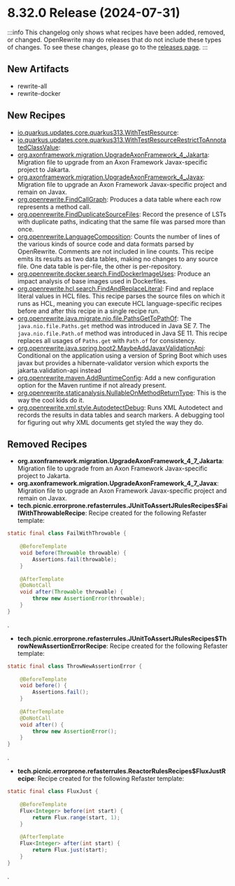# 8.32.0 Release (2024-07-31)

:::info
This changelog only shows what recipes have been added, removed, or changed. OpenRewrite may do releases that do not include these types of changes. To see these changes, please go to the [releases page](https://github.com/openrewrite/rewrite/releases).
:::

## New Artifacts

* rewrite-all
* rewrite-docker

## New Recipes

* [io.quarkus.updates.core.quarkus313.WithTestResource](../recipes/io/quarkus/updates/core/quarkus313/withtestresource):
* [io.quarkus.updates.core.quarkus313.WithTestResourceRestrictToAnnotatedClassValue](../recipes/io/quarkus/updates/core/quarkus313/withtestresourcerestricttoannotatedclassvalue):
* [org.axonframework.migration.UpgradeAxonFramework\_4\_Jakarta](../recipes/org/axonframework/migration/upgradeaxonframework\_4\_jakarta): Migration file to upgrade from an Axon Framework Javax-specific project to Jakarta.
* [org.axonframework.migration.UpgradeAxonFramework\_4\_Javax](../recipes/org/axonframework/migration/upgradeaxonframework\_4\_javax): Migration file to upgrade an Axon Framework Javax-specific project and remain on Javax.
* [org.openrewrite.FindCallGraph](../recipes/core/findcallgraph): Produces a data table where each row represents a method call.
* [org.openrewrite.FindDuplicateSourceFiles](../recipes/core/findduplicatesourcefiles): Record the presence of LSTs with duplicate paths, indicating that the same file was parsed more than once.
* [org.openrewrite.LanguageComposition](../recipes/core/languagecomposition): Counts the number of lines of the various kinds of source code and data formats parsed by OpenRewrite. Comments are not included in line counts. This recipe emits its results as two data tables, making no changes to any source file. One data table is per-file, the other is per-repository.
* [org.openrewrite.docker.search.FindDockerImageUses](../recipes/docker/search/finddockerimageuses): Produce an impact analysis of base images used in Dockerfiles.
* [org.openrewrite.hcl.search.FindAndReplaceLiteral](../recipes/hcl/search/findandreplaceliteral): Find and replace literal values in HCL files. This recipe parses the source files on which it runs as HCL, meaning you can execute HCL language-specific recipes before and after this recipe in a single recipe run.
* [org.openrewrite.java.migrate.nio.file.PathsGetToPathOf](../recipes/java/migrate/nio/file/pathsgettopathof): The `java.nio.file.Paths.get` method was introduced in Java SE 7. The `java.nio.file.Path.of` method was introduced in Java SE 11. This recipe replaces all usages of `Paths.get` with `Path.of` for consistency.
* [org.openrewrite.java.spring.boot2.MaybeAddJavaxValidationApi](../recipes/java/spring/boot2/maybeaddjavaxvalidationapi): Conditional on the application using a version of Spring Boot which uses javax but provides a hibernate-validator version which exports the jakarta.validation-api instead
* [org.openrewrite.maven.AddRuntimeConfig](../recipes/maven/addruntimeconfig): Add a new configuration option for the Maven runtime if not already present.
* [org.openrewrite.staticanalysis.NullableOnMethodReturnType](../recipes/staticanalysis/nullableonmethodreturntype): This is the way the cool kids do it.
* [org.openrewrite.xml.style.AutodetectDebug](../recipes/xml/style/autodetectdebug): Runs XML Autodetect and records the results in data tables and search markers. A debugging tool for figuring out why XML documents get styled the way they do.

## Removed Recipes

* **org.axonframework.migration.UpgradeAxonFramework\_4\_7\_Jakarta**: Migration file to upgrade from an Axon Framework Javax-specific project to Jakarta.
* **org.axonframework.migration.UpgradeAxonFramework\_4\_7\_Javax**: Migration file to upgrade an Axon Framework Javax-specific project and remain on Javax.
* **tech.picnic.errorprone.refasterrules.JUnitToAssertJRulesRecipes$FailWithThrowableRecipe**: Recipe created for the following Refaster template:

```java
static final class FailWithThrowable {
    
    @BeforeTemplate
    void before(Throwable throwable) {
        Assertions.fail(throwable);
    }
    
    @AfterTemplate
    @DoNotCall
    void after(Throwable throwable) {
        throw new AssertionError(throwable);
    }
}
```

.

* **tech.picnic.errorprone.refasterrules.JUnitToAssertJRulesRecipes$ThrowNewAssertionErrorRecipe**: Recipe created for the following Refaster template:

```java
static final class ThrowNewAssertionError {
    
    @BeforeTemplate
    void before() {
        Assertions.fail();
    }
    
    @AfterTemplate
    @DoNotCall
    void after() {
        throw new AssertionError();
    }
}
```

.

* **tech.picnic.errorprone.refasterrules.ReactorRulesRecipes$FluxJustRecipe**: Recipe created for the following Refaster template:

```java
static final class FluxJust {
    
    @BeforeTemplate
    Flux<Integer> before(int start) {
        return Flux.range(start, 1);
    }
    
    @AfterTemplate
    Flux<Integer> after(int start) {
        return Flux.just(start);
    }
}
```

.

